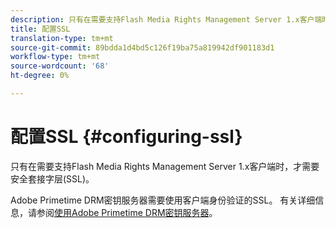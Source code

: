 ```yaml
---
description: 只有在需要支持Flash Media Rights Management Server 1.x客户端时，才需要安全套接字层(SSL)。
title: 配置SSL
translation-type: tm+mt
source-git-commit: 89bdda1d4bd5c126f19ba75a819942df901183d1
workflow-type: tm+mt
source-wordcount: '68'
ht-degree: 0%

---
```



# 配置SSL {#configuring-ssl}

只有在需要支持Flash Media Rights Management Server 1.x客户端时，才需要安全套接字层(SSL)。

Adobe Primetime DRM密钥服务器需要使用客户端身份验证的SSL。 有关详细信息，请参阅[使用Adobe Primetime DRM密钥服务器](../../using-the-drm-key-server/requirements.md)。
